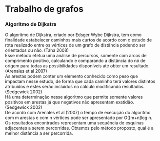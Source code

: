 # Trabalho de grafos #

### Algoritmo de Dijkstra ###

O algoritmo de Dijkstra, criado por Edsger Wybe Dijkstra, tem como finalidade estabelecer caminhos mais curtos de acordo com o estudo de rota realizado entre os vértices de um grafo de distância podendo ser orientados ou não. (Taha 2008)   
Esse método efetua uma análise de percursos, somente com arcos de comprimento positivo, calculando e comparando a distância do nó de origem para todas as possibilidades disponíveis até obter um resultado. (Arenales et al 2007)  
As arestas podem conter um elemento conhecido como peso que impactam nesse estudo, de forma que cada caminho terá valores distintos atribuídos e estes serão incluídos no cálculo modificando resultados. (Sedgewick 2002)  
Há uma determinação nesse algoritmo que permite somente valores positivos em arestas já que negativos não apresentam exatidão. (Sedgewick 2002)  
De acordo com Arenales et al (2007) o tempo de execução do algoritmo com m arestas e com n vértices pode ser apresentado por O([m+n]log n.   
Os resultados encontrados representam uma sequência de esquinas adjacentes a serem percorridas. Obtemos pelo método proposto, qual é a melhor distância a ser percorrida.

